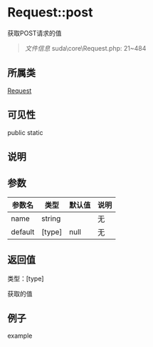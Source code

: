 # Request::post

获取POST请求的值

> *文件信息* suda\core\Request.php: 21~484

## 所属类 

[Request](../Request.md)

## 可见性

 public static

## 说明




## 参数


| 参数名 | 类型 | 默认值 | 说明 |
|--------|-----|-------|-------|
| name |  string |  | 无 |
| default |  [type] | null | 无 |



## 返回值

类型：[type]

 获取的值



## 例子

example